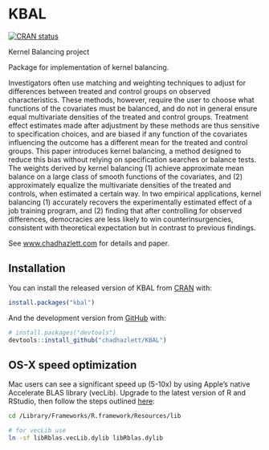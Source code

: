 
<!-- README.md is generated from README.Rmd. Please edit that file -->

# KBAL

<!-- badges: start -->

[![CRAN
status](https://www.r-pkg.org/badges/version/KBAL)](https://CRAN.R-project.org/package=KBAL)
<!-- badges: end -->

Kernel Balancing project

Package for implementation of kernel balancing.

Investigators often use matching and weighting techniques to adjust for
differences between treated and control groups on observed
characteristics. These methods, however, require the user to choose what
functions of the covariates must be balanced, and do not in general
ensure equal multivariate densities of the treated and control groups.
Treatment effect estimates made after adjustment by these methods are
thus sensitive to specification choices, and are biased if any function
of the covariates influencing the outcome has a different mean for the
treated and control groups. This paper introduces kernel balancing, a
method designed to reduce this bias without relying on specification
searches or balance tests. The weights derived by kernel balancing (1)
achieve approximate mean balance on a large class of smooth functions of
the covariates, and (2) approximately equalize the multivariate
densities of the treated and controls, when estimated a certain way. In
two empirical applications, kernel balancing (1) accurately recovers the
experimentally estimated effect of a job training program, and (2)
finding that after controlling for observed differences, democracies are
less likely to win counterinsurgencies, consistent with theoretical
expectation but in contrast to previous findings.

See www.chadhazlett.com for details and paper.

## Installation

You can install the released version of KBAL from
[CRAN](https://CRAN.R-project.org) with:

``` r
install.packages("kbal")
```

And the development version from [GitHub](https://github.com/) with:

``` r
# install.packages("devtools")
devtools::install_github("chadhazlett/KBAL")
```

## OS-X speed optimization

Mac users can see a significant speed up (5-10x) by using Apple’s native
Accelerate BLAS library (vecLib). Upgrade to the latest version of R and
RStudio, then follow the steps outlined
[here](https://cran.r-project.org/bin/macosx/RMacOSX-FAQ.html#Which-BLAS-is-used-and-how-can-it-be-changed_003f):

``` bash
cd /Library/Frameworks/R.framework/Resources/lib

# for vecLib use
ln -sf libRblas.vecLib.dylib libRblas.dylib
```
